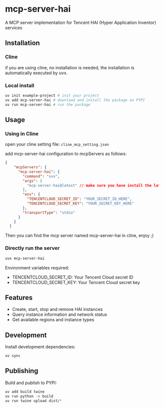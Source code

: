 # mcp-server-hai

A MCP server implementation for Tencent HAI (Hyper Application Inventor) services

## Installation

### Cline
if you are using cline, no installation is needed, the installation is automatically executed by uvx.

### Local install
```bash
uv init example-project # init your project
uv add mcp-server-hai # download and install the package on PYPI
uv run mcp-server-hai # run the package
```


## Usage

### Using in Cline
open your cline setting file: `cline_mcp_setting.json`

add mcp-server-hai configuration to mcpServers as follows:
```json
{
    "mcpServers": {
      "mcp-server-hai": {
        "command": "uvx",
        "args": [
          "mcp-server-hai@latest" // make sure you have install the latest version, to use a specific version, use mcp-server-hai@version instead
        ],
        "env": {
          "TENCENTCLOUD_SECRET_ID": "YOUR_SECRET_ID_HERE",
          "TENCENTCLOUD_SECRET_KEY": "YOUR_SECRET_KEY_HERE"
        },
        "transportType": "stdio"
      }
    }
  }
```


Then you can find the mcp server named mcp-server-hai in cline, enjoy ;)

### Directly run the server

```bash
uvx mcp-server-hai
```

Environment variables required:
- TENCENTCLOUD_SECRET_ID: Your Tencent Cloud secret ID
- TENCENTCLOUD_SECRET_KEY: Your Tencent Cloud secret key

## Features

- Create, start, stop and remove HAI instances
- Query instance information and network status
- Get available regions and instance types

## Development

Install development dependencies:
```bash
uv sync
```

## Publishing
Build and publish to PYPI:
```bash
uv add build twine
uv run python -m build
uv run twine upload dist/*
